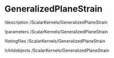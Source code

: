 <!-- MOOSE Documentation Stub: Remove this when content is added. -->

# GeneralizedPlaneStrain
!description /ScalarKernels/GeneralizedPlaneStrain

!parameters /ScalarKernels/GeneralizedPlaneStrain

!listingfiles /ScalarKernels/GeneralizedPlaneStrain

!childobjects /ScalarKernels/GeneralizedPlaneStrain
